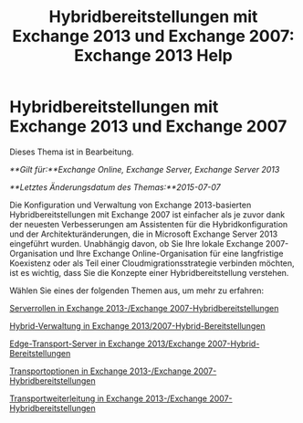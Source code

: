 ﻿---
title: 'Hybridbereitstellungen mit Exchange 2013 und Exchange 2007: Exchange 2013 Help'
TOCTitle: Hybridbereitstellungen mit Exchange 2013 und Exchange 2007
ms:assetid: 9ba4e071-cff4-4ae4-974a-935f818c04d6
ms:mtpsurl: https://technet.microsoft.com/de-de/library/Dn197893(v=EXCHG.150)
ms:contentKeyID: 54651523
ms.date: 01/01/2018
mtps_version: v=EXCHG.150
ms.translationtype: HT
---

# Hybridbereitstellungen mit Exchange 2013 und Exchange 2007

Dieses Thema ist in Bearbeitung.  

_**Gilt für:**Exchange Online, Exchange Server, Exchange Server 2013_

_**Letztes Änderungsdatum des Themas:**2015-07-07_

Die Konfiguration und Verwaltung von Exchange 2013-basierten Hybridbereitstellungen mit Exchange 2007 ist einfacher als je zuvor dank der neuesten Verbesserungen am Assistenten für die Hybridkonfiguration und der Architekturänderungen, die in Microsoft Exchange Server 2013 eingeführt wurden. Unabhängig davon, ob Sie Ihre lokale Exchange 2007-Organisation und Ihre Exchange Online-Organisation für eine langfristige Koexistenz oder als Teil einer Cloudmigrationsstrategie verbinden möchten, ist es wichtig, dass Sie die Konzepte einer Hybridbereitstellung verstehen.

Wählen Sie eines der folgenden Themen aus, um mehr zu erfahren:

[Serverrollen in Exchange 2013-/Exchange 2007-Hybridbereitstellungen](server-roles-in-exchange-2013-exchange-2007-hybrid-deployments-exchange-2013-help.md)

[Hybrid-Verwaltung in Exchange 2013/2007-Hybrid-Bereitstellungen](hybrid-management-in-exchange-2013-exchange-2007-hybrid-deployments-exchange-2013-help.md)

[Edge-Transport-Server in Exchange 2013/Exchange 2007-Hybrid-Bereitstellungen](edge-transport-servers-in-exchange-2013-exchange-2007-hybrid-deployments-exchange-2013-help.md)

[Transportoptionen in Exchange 2013-/Exchange 2007-Hybridbereitstellungen](transport-options-in-exchange-2013-exchange-2007-hybrid-deployments-exchange-2013-help.md)

[Transportweiterleitung in Exchange 2013-/Exchange 2007-Hybridbereitstellungen](transport-routing-in-exchange-2013-exchange-2007-hybrid-deployments-exchange-2013-help.md)


